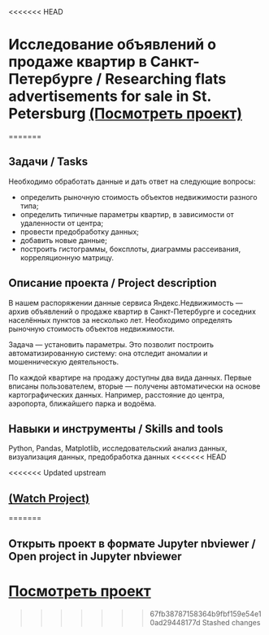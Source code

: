 <<<<<<< HEAD
# Исследование объявлений о продаже квартир в Санкт-Петербурге / Researching flats advertisements for sale in St. Petersburg [(Посмотреть проект)](https://github.com/martynovamarina/My_portfolio/blob/main/Data%20preprocessing/Project.ipynb)
=======


## Задачи / Tasks
Необходимо обработать данные и дать ответ на следующие вопросы:

- определить рыночную стоимость объектов недвижимости разного типа;
- определить типичные параметры квартир, в зависимости от удаленности от центра;
- провести предобработку данных;
- добавить новые данные;
- построить гистограммы, боксплоты, диаграммы рассеивания, корреляционную матрицу.

## Описание проекта / Project description
В нашем распоряжении данные сервиса Яндекс.Недвижимость — архив объявлений о продаже квартир в Санкт-Петербурге и соседних населённых пунктов за несколько лет. Необходимо определять рыночную стоимость объектов недвижимости. 

Задача — установить параметры. Это позволит построить автоматизированную систему: она отследит аномалии и мошенническую деятельность. 

По каждой квартире на продажу доступны два вида данных. Первые вписаны пользователем, вторые — получены автоматически на основе картографических данных. Например, расстояние до центра, аэропорта, ближайшего парка и водоёма. 


## Навыки и инструменты / Skills and tools
Python, Pandas, Matplotlib, исследовательский анализ данных, визуализация данных, предобработка данных
<<<<<<< HEAD

<<<<<<< Updated upstream
## [(Watch Project)](https://github.com/martynovamarina/My_portfolio/blob/main/Data%20preprocessing/Project.ipynb)
=======
## Открыть проект в формате Jupyter nbviewer / Open project in Jupyter nbviewer
[Посмотреть проект](https://github.com/martynovamarina/My_portfolio/blob/main/Data%20preprocessing/Project.ipynb)
=======
>>>>>>> 67fb38787158364b9fbf159e54e10ad29448177d
>>>>>>> Stashed changes